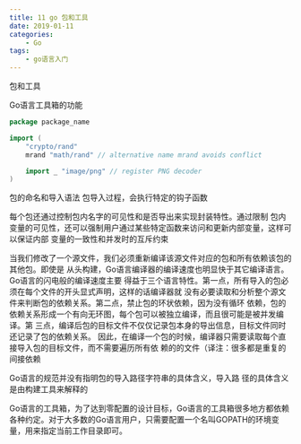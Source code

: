 ```yaml
---
title: 11 go 包和工具
date: 2019-01-11
categories:
    - Go
tags:
    - go语言入门
---
```


包和工具
<!-- more -->

Go语言工具箱的功能

```Go
package package_name

import (
	"crypto/rand"
	mrand "math/rand" // alternative name mrand avoids conflict

	import _ "image/png" // register PNG decoder
)
```

包的命名和导入语法
包导入过程，会执行特定的钩子函数


每个包还通过控制包内名字的可见性和是否导出来实现封装特性。通过限制
包内变量的可见性，还可以强制用户通过某些特定函数来访问和更新内部变量，这样可以保证内部
变量的一致性和并发时的互斥约束


当我们修改了一个源文件，我们必须重新编译该源文件对应的包和所有依赖该包的其他包。即使是
从头构建，Go语言编译器的编译速度也明显快于其它编译语言。Go语言的闪电般的编译速度主要
得益于三个语言特性。第一点，所有导入的包必须在每个文件的开头显式声明，这样的话编译器就
没有必要读取和分析整个源文件来判断包的依赖关系。第二点，禁止包的环状依赖，因为没有循环
依赖，包的依赖关系形成一个有向无环图，每个包可以被独立编译，而且很可能是被并发编译。第
三点，编译后包的目标文件不仅仅记录包本身的导出信息，目标文件同时还记录了包的依赖关系。
因此，在编译一个包的时候，编译器只需要读取每个直接导入包的目标文件，而不需要遍历所有依
赖的的文件（译注：很多都是重复的间接依赖


Go语言的规范并没有指明包的导入路径字符串的具体含义，导入路
径的具体含义是由构建工具来解释的


Go语言的工具箱，为了达到零配置的设计目标，Go语言的工具箱很多地方都依赖各种约定。对于大多数的Go语言用户，只需要配置一个名叫GOPATH的环境变量，用来指定当前工作目录即可。
